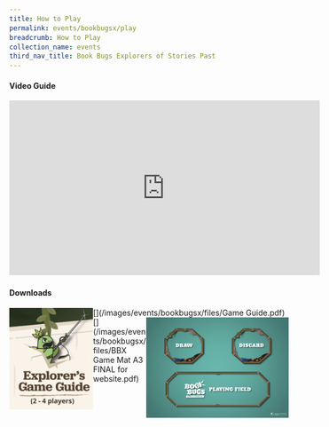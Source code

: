 ```yaml
---
title: How to Play
permalink: events/bookbugsx/play
breadcrumb: How to Play
collection_name: events
third_nav_title: Book Bugs Explorers of Stories Past
---
```


#### Video Guide
<iframe width="560" height="315" src="https://www.youtube.com/embed/6NQcHxQ8MfA" frameborder="0" allow="accelerometer; autoplay; clipboard-write; encrypted-media; gyroscope; picture-in-picture" allowfullscreen></iframe>

#### Downloads
[<img src="/images/events/bookbugsx/Game Guide thumbnail.png" alt="Game Guide Download Link" style="width: 30%" align="left">](/images/events/bookbugsx/files/Game Guide.pdf) [<img src="/images/events/bookbugsx/Game Mat thumbnail.png" alt="Game Mat Download Link" style="width: 51%" align="right">](/images/events/bookbugsx/files/BBX Game Mat A3 FINAL for website.pdf)

